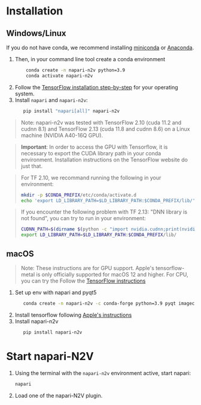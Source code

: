 
# Installation

## Windows/Linux

If you do not have conda, we recommend installing [miniconda](https://docs.conda.io/en/latest/miniconda.html) or [Anaconda](https://www.anaconda.com/).

1. Then, in your command line tool create a conda environment 
   ```bash
       conda create -n napari-n2v python=3.9
       conda activate napari-n2v
   ```
2. Follow the [TensorFlow installation step-by-step](https://www.tensorflow.org/install/pip#linux_1) for your 
operating system.
3. Install `napari` and `napari-n2v`:
   ```bash
      pip install "napari[all]" napari-n2v
   ```

> Note: napari-n2v was tested with TensorFlow 2.10 (cuda 11.2 and cudnn 8.1) and
TensorFlow 2.13 (cuda 11.8 and cudnn 8.6) on a Linux machine (NVIDIA A40-16Q GPU).

> **Important**: In order to access the GPU with Tensorflow, it is necessary to
> export the CUDA library path in your conda environment. Installation 
> instructions on the TensorFlow website do just that. 

> For TF 2.10, we recommand running the following in your environment:
> ```bash
> mkdir -p $CONDA_PREFIX/etc/conda/activate.d
> echo 'export LD_LIBRARY_PATH=$LD_LIBRARY_PATH:$CONDA_PREFIX/lib/' > $CONDA_PREFIX/etc/conda/activate.d/env_vars.sh
> ```

> If you encounter the following problem with TF 2.13: "DNN library is not found", you
> can try to run in your environment:
> ```bash
> CUDNN_PATH=$(dirname $(python -c "import nvidia.cudnn;print(nvidia.cudnn.__file__)"))
> export LD_LIBRARY_PATH=$LD_LIBRARY_PATH:$CONDA_PREFIX/lib/
> ```
   
## macOS

> Note: These instructions are for GPU support. Apple's tensorflow-metal is only officially supported for macOS 12 and 
> higher. For CPU, you can try the Follow the [TensorFlow instructions](https://www.tensorflow.org/install/pip#macos_1) 

1. Set up env with napari and pyqt5
   ```bash
      conda create -n napari-n2v -c conda-forge python=3.9 pyqt imagecodecs napari
   ```
2. Install tensorflow following [Apple's instructions](https://developer.apple.com/metal/tensorflow-plugin/)
3. Install napari-n2v
   ```bash
      pip install napari-n2v
   ```

# Start napari-N2V

1. Using the terminal with the `napari-n2v` environment active, start napari:
    
    ```bash
    napari
    ```
    
2. Load one of the napari-N2V plugin.
